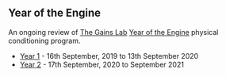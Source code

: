 ## Year of the Engine
An ongoing review of [The Gains Lab](https://thegainslab.com/) [Year of the
Engine](https://thegainslab.com/engine) physical conditioning program.

  - [Year 1](/recreation/yoe-year1-review) - 16th September, 2019 to 13th September 2020
  - [Year 2](/recreation/yoe-year2-review) - 17th September, 2020 to September 2021
